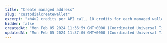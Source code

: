 ```yaml
---
title: "Create managed address"
slug: "custodialcreatewallet"
excerpt: "<h4>2 credits per API call, 10 credits for each managed wallet every day.</h4><br/>\n<p>Create new managed address for a specific chain. If the address is mainnet or testnet one depends on the API Key - testnet API Key manages testnet addresses, mainnet API Key manages mainnet addresses.\nResult of the operation is address and walletId, which is used for identifying the wallet later on and/or exporting the private key if needed.<br/>\nFree users can manage only 10 addresses per API Key.\n</p>"
hidden: false
createdAt: "Mon Feb 05 2024 11:36:59 GMT+0000 (Coordinated Universal Time)"
updatedAt: "Mon Feb 05 2024 11:37:00 GMT+0000 (Coordinated Universal Time)"
---
```

